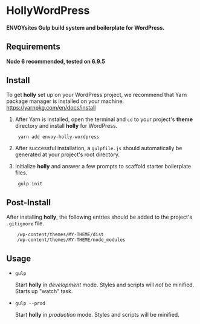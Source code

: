 # HollyWordPress

#### ENVOYsites Gulp build system and boilerplate for WordPress.

## Requirements
**Node 6 recommended, tested on 6.9.5**

## Install
To get **holly** set up on your WordPress project, we recommend that Yarn package manager is installed on your machine. 
https://yarnpkg.com/en/docs/install

1. After Yarn is installed, open the terminal and `cd` to your project's **theme** directory and install **holly** for WordPress.

        yarn add envoy-holly-wordpress

2. After successful installation, a `gulpfile.js` should automatically be generated at your project's root directory. 

3. Initialize **holly** and answer a few prompts to scaffold starter boilerplate files. 

        gulp init

## Post-Install
After installing **holly**, the following entries should be added to the project's `.gitignore` file.

        /wp-content/themes/MY-THEME/dist
        /wp-content/themes/MY-THEME/node_modules

## Usage

* `gulp`

    Start **holly** in *development* mode. Styles and scripts will *not* be minified. Starts up "watch" task. 

* `gulp --prod`

    Start **holly** in *production* mode. Styles and scripts will be minified.
